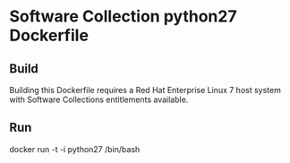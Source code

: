 Software Collection python27 Dockerfile
===================

Build
-----

Building this Dockerfile requires a Red Hat Enterprise Linux 7 host
system with Software Collections entitlements available.

Run
-----

docker run -t -i python27 /bin/bash
